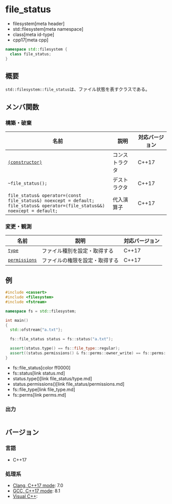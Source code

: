 # file_status
* filesystem[meta header]
* std::filesystem[meta namespace]
* class[meta id-type]
* cpp17[meta cpp]

```cpp
namespace std::filesystem {
  class file_status;
}
```

## 概要
`std::filesystem::file_status`は、ファイル状態を表すクラスである。


## メンバ関数
### 構築・破棄

| 名前 | 説明 | 対応バージョン |
|------|------|-------|
| [`(constructor)`](file_status/op_constructor.md) | コンストラクタ | C++17 |
| `~file_status();`                                | デストラクタ | C++17 |
| `file_status& operator=(const file_status&) noexcept = default;`<br/> `file_status& operator=(file_status&&) noexcept = default;` | 代入演算子 | C++17 |


### 変更・観測

| 名前 | 説明 | 対応バージョン |
|------|------|-------|
| [`type`](file_status/type.md)               | ファイル種別を設定・取得する | C++17 |
| [`permissions`](file_status/permissions.md) | ファイルの権限を設定・取得する | C++17 |


## 例
```cpp example
#include <cassert>
#include <filesystem>
#include <fstream>

namespace fs = std::filesystem;

int main()
{
  std::ofstream{"a.txt"};

  fs::file_status status = fs::status("a.txt");

  assert(status.type() == fs::file_type::regular);
  assert((status.permissions() & fs::perms::owner_write) == fs::perms::owner_write);
}
```
* fs::file_status[color ff0000]
* fs::status[link status.md]
* status.type()[link file_status/type.md]
* status.permissions()[link file_status/permissions.md]
* fs::file_type[link file_type.md]
* fs::perms[link perms.md]

### 出力
```
```

## バージョン
### 言語
- C++17

### 処理系
- [Clang, C++17 mode](/implementation.md#clang): 7.0
- [GCC, C++17 mode](/implementation.md#gcc): 8.1
- [Visual C++](/implementation.md#visual_cpp):

